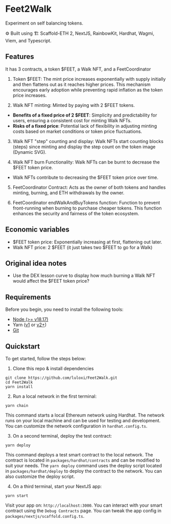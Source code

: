 # Feet2Walk

Experiment on self balancing tokens.

⚙️ Built using 🏗 Scaffold-ETH 2, NextJS, RainbowKit, Hardhat, Wagmi, Viem, and Typescript.

## Features

It has 3 contracts, a token $FEET, a Walk NFT, and a FeetCoordinator

1. Token $FEET: The mint price increases exponentially with supply initially and then flattens out as it reaches higher prices. This mechanism encourages early adoption while preventing rapid inflation as the token price increases.

2. Walk NFT minting: Minted by paying with 2 $FEET tokens.

- **Benefits of a fixed price of 2 $FEET**: Simplicity and predictability for users, ensuring a consistent cost for minting Walk NFTs.
- **Risks of a fixed price**: Potential lack of flexibility in adjusting minting costs based on market conditions or token price fluctuations.

3. Walk NFT "step" counting and display: Walk NFTs start counting blocks (steps) since minting and display the step count on the token image (Dynamic SVG).

4. Walk NFT burn Functionality: Walk NFTs can be burnt to decrease the $FEET token price.

- Walk NFTs contribute to decreasing the $FEET token price over time.

5. FeetCoordinator Contract: Acts as the owner of both tokens and handles minting, burning, and ETH withdrawals by the owner.

6. FeetCoordinator endWalkAndBuyTokens function: Function to prevent front-running when burning to purchase cheaper tokens. This function enhances the security and fairness of the token ecosystem.

## Economic variables

- $FEET token price: Exponentially increasing at first, flattening out later.
- Walk NFT price: 2 $FEET (it just takes two $FEET to go for a Walk)

## Original idea notes

- Use the DEX lesson curve to display how much burning a Walk NFT would affect the $FEET token price?

## Requirements

Before you begin, you need to install the following tools:

- [Node (>= v18.17)](https://nodejs.org/en/download/)
- Yarn ([v1](https://classic.yarnpkg.com/en/docs/install/) or [v2+](https://yarnpkg.com/getting-started/install))
- [Git](https://git-scm.com/downloads)

## Quickstart

To get started, follow the steps below:

1. Clone this repo & install dependencies

```
git clone https://github.com/luloxi/Feet2Walk.git
cd Feet2Walk
yarn install
```

2. Run a local network in the first terminal:

```
yarn chain
```

This command starts a local Ethereum network using Hardhat. The network runs on your local machine and can be used for testing and development. You can customize the network configuration in `hardhat.config.ts`.

3. On a second terminal, deploy the test contract:

```
yarn deploy
```

This command deploys a test smart contract to the local network. The contract is located in `packages/hardhat/contracts` and can be modified to suit your needs. The `yarn deploy` command uses the deploy script located in `packages/hardhat/deploy` to deploy the contract to the network. You can also customize the deploy script.

4. On a third terminal, start your NextJS app:

```
yarn start
```

Visit your app on: `http://localhost:3000`. You can interact with your smart contract using the `Debug Contracts` page. You can tweak the app config in `packages/nextjs/scaffold.config.ts`.
